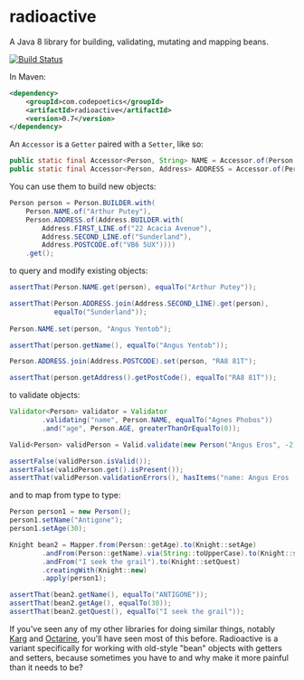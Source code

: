 radioactive
===========

A Java 8 library for building, validating, mutating and mapping beans.

[![Build Status](https://travis-ci.org/poetix/radioactive.svg?branch=master)](https://travis-ci.org/poetix/radioactive)

In Maven:

```xml
<dependency>
    <groupId>com.codepoetics</groupId>
    <artifactId>radioactive</artifactId>
    <version>0.7</version>
</dependency>
```

An ```Accessor``` is a ```Getter``` paired with a ```Setter```, like so:

```java
public static final Accessor<Person, String> NAME = Accessor.of(Person::getName, Person::setName);
public static final Accessor<Person, Address> ADDRESS = Accessor.of(Person::getAddress, Person::setAddress);
```

You can use them to build new objects:

```java
Person person = Person.BUILDER.with(
    Person.NAME.of("Arthur Putey"),
    Person.ADDRESS.of(Address.BUILDER.with(
        Address.FIRST_LINE.of("22 Acacia Avenue"),
        Address.SECOND_LINE.of("Sunderland"),
        Address.POSTCODE.of("VB6 5UX"))))
    .get();
```

to query and modify existing objects:

```java
assertThat(Person.NAME.get(person), equalTo("Arthur Putey"));

assertThat(Person.ADDRESS.join(Address.SECOND_LINE).get(person),
           equalTo("Sunderland"));
           
Person.NAME.set(person, "Angus Yentob");

assertThat(person.getName(), equalTo("Angus Yentob"));

Person.ADDRESS.join(Address.POSTCODE).set(person, "RA8 81T");

assertThat(person.getAddress().getPostCode(), equalTo("RA8 81T"));
```

to validate objects:

```java
Validator<Person> validator = Validator
        .validating("name", Person.NAME, equalTo("Agnes Phobos"))
        .and("age", Person.AGE, greaterThanOrEqualTo(0));

Valid<Person> validPerson = Valid.validate(new Person("Angus Eros", -2), validator);

assertFalse(validPerson.isValid());
assertFalse(validPerson.get().isPresent());
assertThat(validPerson.validationErrors(), hasItems("name: Angus Eros != Agnes Phobos", "age: -2 < 0"));
```

and to map from type to type:

```java
Person person1 = new Person();
person1.setName("Antigone");
person1.setAge(30);

Knight bean2 = Mapper.from(Person::getAge).to(Knight::setAge)
        .andFrom(Person::getName).via(String::toUpperCase).to(Knight::setName)
        .andFrom("I seek the grail").to(Knight::setQuest)
        .creatingWith(Knight::new)
        .apply(person1);

assertThat(bean2.getName(), equalTo("ANTIGONE"));
assertThat(bean2.getAge(), equalTo(30));
assertThat(bean2.getQuest(), equalTo("I seek the grail"));
```

If you've seen any of my other libraries for doing similar things, notably [Karg](http://github.com/youdevise/karg) and [Octarine](http://github.com/poetix/octarine), you'll have seen most of this before. Radioactive is a variant specifically for working with old-style "bean" objects with getters and setters, because sometimes you have to and why make it more painful than it needs to be?
